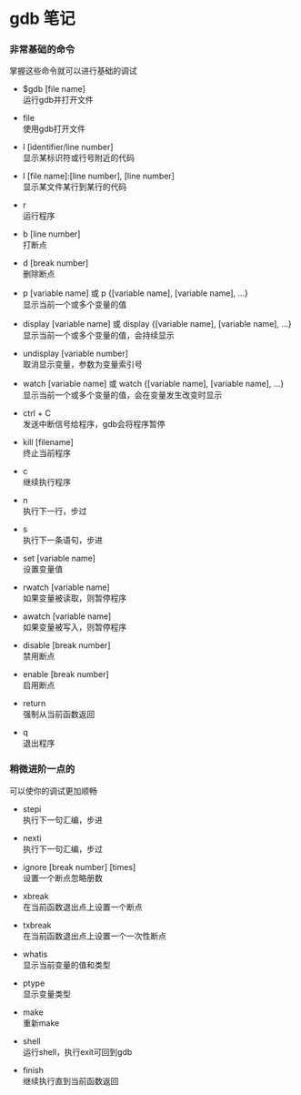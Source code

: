 # gdb 笔记


### 非常基础的命令  
  掌握这些命令就可以进行基础的调试


  - $gdb [file name]  
  运行gdb并打开文件  

  - file  
  使用gdb打开文件  

  - l [identifier/line number]  
  显示某标识符或行号附近的代码  

  - l [file name]:[line number], [line number]  
  显示某文件某行到某行的代码  

  - r  
  运行程序  

  - b [line number]  
  打断点  

  - d [break number]  
  删除断点  

  - p [variable name] 或 p {[variable name], [variable name], ...}  
  显示当前一个或多个变量的值  

  - display [variable name] 或 display {[variable name], [variable name], ...}  
  显示当前一个或多个变量的值，会持续显示  

  - undisplay [variable number]  
  取消显示变量，参数为变量索引号  

  - watch [variable name] 或 watch {[variable name], [variable name], ...}  
  显示当前一个或多个变量的值，会在变量发生改变时显示  

  - ctrl + C  
  发送中断信号给程序，gdb会将程序暂停  

  - kill [filename]  
  终止当前程序  

  - c  
  继续执行程序  

  - n  
  执行下一行，步过  

  - s  
  执行下一条语句，步进  

  - set [variable name]  
  设置变量值  

  - rwatch [variable name]  
  如果变量被读取，则暂停程序  

  - awatch [variable name]  
  如果变量被写入，则暂停程序  

  - disable [break number]  
  禁用断点  

  - enable [break number]  
  启用断点  

  - return  
  强制从当前函数返回  

  - q  
  退出程序


### 稍微进阶一点的  
  可以使你的调试更加顺畅


  - stepi  
  执行下一句汇编，步进  

  - nexti  
  执行下一句汇编，步过  

  - ignore [break number] [times]  
  设置一个断点忽略册数  

  - xbreak  
  在当前函数退出点上设置一个断点  

  - txbreak  
  在当前函数退出点上设置一个一次性断点

  - whatis  
  显示当前变量的值和类型  

  - ptype  
  显示变量类型  

  - make  
  重新make  

  - shell  
  运行shell，执行exit可回到gdb  

  - finish  
  继续执行直到当前函数返回  

